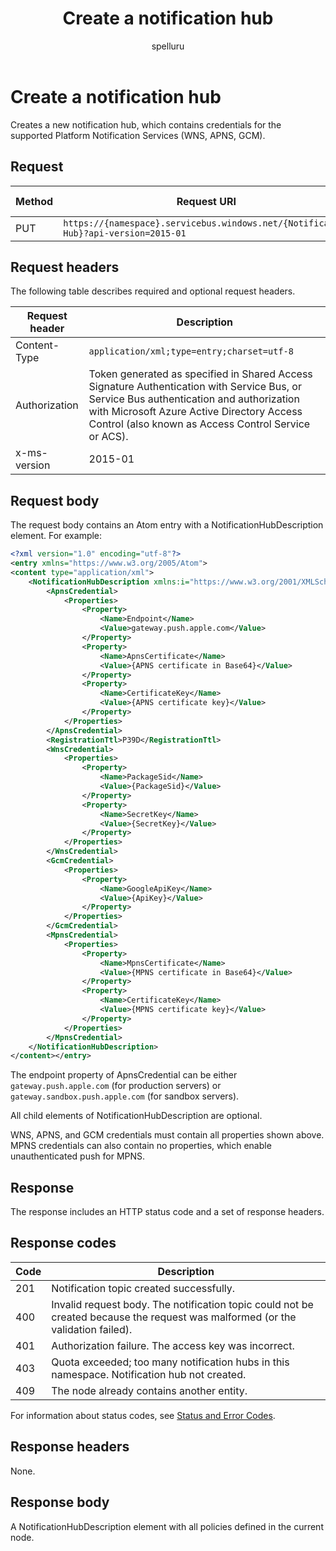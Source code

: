 ﻿---
title: "Create a notification hub"
ms.custom: ""
ms.date: "2019-04-05"
ms.prod: "azure"
ms.reviewer: ""
ms.service: "notification-hubs"
ms.suite: ""
ms.tgt_pltfrm: ""
ms.topic: "reference"
author: "spelluru"
ms.author: "spelluru"
manager: "timlt"

---

# Create a notification hub
Creates a new notification hub, which contains credentials for the supported Platform Notification Services (WNS, APNS, GCM).

## Request

| Method | Request URI | HTTP version |
| ------ | ----------- | ------------ | 
| PUT | `https://{namespace}.servicebus.windows.net/{Notification Hub}?api-version=2015-01` | HTTP/1.1 | 

## Request headers

The following table describes required and optional request headers.

| Request header | Description | 
| -------------- | ---------- | 
| Content-Type | `application/xml;type=entry;charset=utf-8` |
| Authorization | Token generated as specified in Shared Access Signature Authentication with Service Bus, or Service Bus authentication and authorization with Microsoft Azure Active Directory Access Control (also known as Access Control Service or ACS). |
| x-ms-version | 2015-01 |

## Request body

The request body contains an Atom entry with a NotificationHubDescription element. For example:

``` xml
<?xml version="1.0" encoding="utf-8"?>
<entry xmlns="https://www.w3.org/2005/Atom">
<content type="application/xml">
    <NotificationHubDescription xmlns:i="https://www.w3.org/2001/XMLSchema-instance" xmlns="http://schemas.microsoft.com/netservices/2010/10/servicebus/connect">
        <ApnsCredential>
            <Properties>
                <Property>
                    <Name>Endpoint</Name> 
                    <Value>gateway.push.apple.com</Value> 
                </Property>
                <Property>
                    <Name>ApnsCertificate</Name> 
                    <Value>{APNS certificate in Base64}</Value> 
                </Property>
                <Property>
                    <Name>CertificateKey</Name> 
                    <Value>{APNS certificate key}</Value> 
                </Property>
            </Properties>
        </ApnsCredential>
        <RegistrationTtl>P39D</RegistrationTtl> 
        <WnsCredential>
            <Properties>
                <Property>
                    <Name>PackageSid</Name> 
                    <Value>{PackageSid}</Value> 
                </Property>
                <Property>
                    <Name>SecretKey</Name> 
                    <Value>{SecretKey}</Value> 
                </Property>
            </Properties>
        </WnsCredential>
        <GcmCredential>
            <Properties>
                <Property>
                    <Name>GoogleApiKey</Name> 
                    <Value>{ApiKey}</Value> 
                </Property>
            </Properties>
        </GcmCredential>
        <MpnsCredential>
            <Properties>
                <Property>
                    <Name>MpnsCertificate</Name> 
                    <Value>{MPNS certificate in Base64}</Value> 
                </Property>
                <Property>
                    <Name>CertificateKey</Name> 
                    <Value>{MPNS certificate key}</Value> 
                </Property>
            </Properties>
        </MpnsCredential>
    </NotificationHubDescription>
</content></entry>
```

The endpoint property of ApnsCredential can be either `gateway.push.apple.com` (for production servers) or `gateway.sandbox.push.apple.com` (for sandbox servers).

All child elements of NotificationHubDescription are optional.

WNS, APNS, and GCM credentials must contain all properties shown above. MPNS credentials can also contain no properties, which enable unauthenticated push for MPNS.

## Response

The response includes an HTTP status code and a set of response headers.

## Response codes

| Code | Description |
| ---- | ----------- |
| 201 | Notification topic created successfully. |
| 400 | Invalid request body. The notification topic could not be created because the request was malformed (or the validation failed). |
| 401 | Authorization failure. The access key was incorrect. |
| 403 | Quota exceeded; too many notification hubs in this namespace. Notification hub not created. | 
| 409 | The node already contains another entity. | 

For information about status codes, see [Status and Error Codes](/rest/api/storageservices/Common-REST-API-Error-Codes?redirectedfrom=MSDN).

## Response headers

None.

## Response body

A NotificationHubDescription element with all policies defined in the current node.

